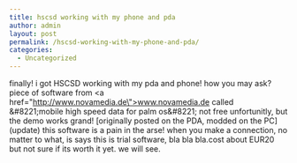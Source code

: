 ```yaml
---
title: hscsd working with my phone and pda
author: admin
layout: post
permalink: /hscsd-working-with-my-phone-and-pda/
categories:
  - Uncategorized
---
```

finally! i got HSCSD working with my pda and phone! how you may ask? piece of software from <a href=\"http://www.novamedia.de\">www.novamedia.de</a> called \&#8221;mobile high speed data for palm os\&#8221; not free unfortunitly, but the demo works grand! \[originally posted on the PDA, modded on the PC\] (update) this software is a pain in the arse! when you make a connection, no matter to what, is says this is trial software, bla bla bla.cost about EUR20 but not sure if its worth it yet. we will see.